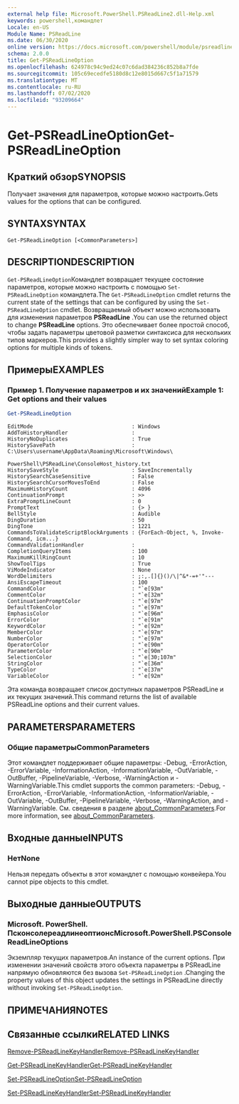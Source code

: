 ```yaml
---
external help file: Microsoft.PowerShell.PSReadLine2.dll-Help.xml
keywords: powershell,командлет
Locale: en-US
Module Name: PSReadLine
ms.date: 06/30/2020
online version: https://docs.microsoft.com/powershell/module/psreadline/get-psreadlineoption?view=powershell-6&WT.mc_id=ps-gethelp
schema: 2.0.0
title: Get-PSReadLineOption
ms.openlocfilehash: 624978c94c9ed24c07c6dad384236c852b8a7fde
ms.sourcegitcommit: 105c69ecedfe5180d8c12e8015d667c5f1a71579
ms.translationtype: MT
ms.contentlocale: ru-RU
ms.lasthandoff: 07/02/2020
ms.locfileid: "93209664"
---
```

# <span data-ttu-id="5dd10-103">Get-PSReadLineOption</span><span class="sxs-lookup"><span data-stu-id="5dd10-103">Get-PSReadLineOption</span></span>

## <span data-ttu-id="5dd10-104">Краткий обзор</span><span class="sxs-lookup"><span data-stu-id="5dd10-104">SYNOPSIS</span></span>
<span data-ttu-id="5dd10-105">Получает значения для параметров, которые можно настроить.</span><span class="sxs-lookup"><span data-stu-id="5dd10-105">Gets values for the options that can be configured.</span></span>

## <span data-ttu-id="5dd10-106">SYNTAX</span><span class="sxs-lookup"><span data-stu-id="5dd10-106">SYNTAX</span></span>

```
Get-PSReadLineOption [<CommonParameters>]
```

## <span data-ttu-id="5dd10-107">DESCRIPTION</span><span class="sxs-lookup"><span data-stu-id="5dd10-107">DESCRIPTION</span></span>

<span data-ttu-id="5dd10-108">`Get-PSReadLineOption`Командлет возвращает текущее состояние параметров, которые можно настроить с помощью `Set-PSReadLineOption` командлета.</span><span class="sxs-lookup"><span data-stu-id="5dd10-108">The `Get-PSReadLineOption` cmdlet returns the current state of the settings that can be configured by using the `Set-PSReadLineOption` cmdlet.</span></span> <span data-ttu-id="5dd10-109">Возвращаемый объект можно использовать для изменения параметров **PSReadLine** .</span><span class="sxs-lookup"><span data-stu-id="5dd10-109">You can use the returned object to change **PSReadLine** options.</span></span> <span data-ttu-id="5dd10-110">Это обеспечивает более простой способ, чтобы задать параметры цветовой разметки синтаксиса для нескольких типов маркеров.</span><span class="sxs-lookup"><span data-stu-id="5dd10-110">This provides a slightly simpler way to set syntax coloring options for multiple kinds of tokens.</span></span>

## <span data-ttu-id="5dd10-111">Примеры</span><span class="sxs-lookup"><span data-stu-id="5dd10-111">EXAMPLES</span></span>

### <span data-ttu-id="5dd10-112">Пример 1. Получение параметров и их значений</span><span class="sxs-lookup"><span data-stu-id="5dd10-112">Example 1: Get options and their values</span></span>

```powershell
Get-PSReadLineOption
```

```Output
EditMode                               : Windows
AddToHistoryHandler                    :
HistoryNoDuplicates                    : True
HistorySavePath                        : C:\Users\username\AppData\Roaming\Microsoft\Windows\
                                         PowerShell\PSReadLine\ConsoleHost_history.txt
HistorySaveStyle                       : SaveIncrementally
HistorySearchCaseSensitive             : False
HistorySearchCursorMovesToEnd          : False
MaximumHistoryCount                    : 4096
ContinuationPrompt                     : >>
ExtraPromptLineCount                   : 0
PromptText                             : {> }
BellStyle                              : Audible
DingDuration                           : 50
DingTone                               : 1221
CommandsToValidateScriptBlockArguments : {ForEach-Object, %, Invoke-Command, icm...}
CommandValidationHandler               :
CompletionQueryItems                   : 100
MaximumKillRingCount                   : 10
ShowToolTips                           : True
ViModeIndicator                        : None
WordDelimiters                         : ;:,.[]{}()/\|^&*-=+'"---
AnsiEscapeTimeout                      : 100
CommandColor                           : "`e[93m"
CommentColor                           : "`e[32m"
ContinuationPromptColor                : "`e[97m"
DefaultTokenColor                      : "`e[97m"
EmphasisColor                          : "`e[96m"
ErrorColor                             : "`e[91m"
KeywordColor                           : "`e[92m"
MemberColor                            : "`e[97m"
NumberColor                            : "`e[97m"
OperatorColor                          : "`e[90m"
ParameterColor                         : "`e[90m"
SelectionColor                         : "`e[30;107m"
StringColor                            : "`e[36m"
TypeColor                              : "`e[37m"
VariableColor                          : "`e[92m"
```

<span data-ttu-id="5dd10-113">Эта команда возвращает список доступных параметров PSReadLine и их текущих значений.</span><span class="sxs-lookup"><span data-stu-id="5dd10-113">This command returns the list of available PSReadLine options and their current values.</span></span>

## <span data-ttu-id="5dd10-114">PARAMETERS</span><span class="sxs-lookup"><span data-stu-id="5dd10-114">PARAMETERS</span></span>

### <span data-ttu-id="5dd10-115">Общие параметры</span><span class="sxs-lookup"><span data-stu-id="5dd10-115">CommonParameters</span></span>

<span data-ttu-id="5dd10-116">Этот командлет поддерживает общие параметры: -Debug, -ErrorAction, -ErrorVariable, -InformationAction, -InformationVariable, -OutVariable, -OutBuffer, -PipelineVariable, -Verbose, -WarningAction и -WarningVariable.</span><span class="sxs-lookup"><span data-stu-id="5dd10-116">This cmdlet supports the common parameters: -Debug, -ErrorAction, -ErrorVariable, -InformationAction, -InformationVariable, -OutVariable, -OutBuffer, -PipelineVariable, -Verbose, -WarningAction, and -WarningVariable.</span></span> <span data-ttu-id="5dd10-117">См. сведения в разделе [about_CommonParameters](http://go.microsoft.com/fwlink/?LinkID=113216).</span><span class="sxs-lookup"><span data-stu-id="5dd10-117">For more information, see [about_CommonParameters](http://go.microsoft.com/fwlink/?LinkID=113216).</span></span>

## <span data-ttu-id="5dd10-118">Входные данные</span><span class="sxs-lookup"><span data-stu-id="5dd10-118">INPUTS</span></span>

### <span data-ttu-id="5dd10-119">Нет</span><span class="sxs-lookup"><span data-stu-id="5dd10-119">None</span></span>

<span data-ttu-id="5dd10-120">Нельзя передать объекты в этот командлет с помощью конвейера.</span><span class="sxs-lookup"><span data-stu-id="5dd10-120">You cannot pipe objects to this cmdlet.</span></span>

## <span data-ttu-id="5dd10-121">Выходные данные</span><span class="sxs-lookup"><span data-stu-id="5dd10-121">OUTPUTS</span></span>

### <span data-ttu-id="5dd10-122">Microsoft. PowerShell. Псконсолереадлинеоптионс</span><span class="sxs-lookup"><span data-stu-id="5dd10-122">Microsoft.PowerShell.PSConsoleReadLineOptions</span></span>

<span data-ttu-id="5dd10-123">Экземпляр текущих параметров.</span><span class="sxs-lookup"><span data-stu-id="5dd10-123">An instance of the current options.</span></span> <span data-ttu-id="5dd10-124">При изменении значений свойств этого объекта параметры в PSReadLine напрямую обновляются без вызова `Set-PSReadLineOption` .</span><span class="sxs-lookup"><span data-stu-id="5dd10-124">Changing the property values of this object updates the settings in PSReadLine directly without invoking `Set-PSReadLineOption`.</span></span>

## <span data-ttu-id="5dd10-125">ПРИМЕЧАНИЯ</span><span class="sxs-lookup"><span data-stu-id="5dd10-125">NOTES</span></span>

## <span data-ttu-id="5dd10-126">Связанные ссылки</span><span class="sxs-lookup"><span data-stu-id="5dd10-126">RELATED LINKS</span></span>

[<span data-ttu-id="5dd10-127">Remove-PSReadLineKeyHandler</span><span class="sxs-lookup"><span data-stu-id="5dd10-127">Remove-PSReadLineKeyHandler</span></span>](Remove-PSReadLineKeyHandler.md)

[<span data-ttu-id="5dd10-128">Get-PSReadLineKeyHandler</span><span class="sxs-lookup"><span data-stu-id="5dd10-128">Get-PSReadLineKeyHandler</span></span>](Get-PSReadLineKeyHandler.md)

[<span data-ttu-id="5dd10-129">Set-PSReadLineOption</span><span class="sxs-lookup"><span data-stu-id="5dd10-129">Set-PSReadLineOption</span></span>](Set-PSReadLineOption.md)

[<span data-ttu-id="5dd10-130">Set-PSReadLineKeyHandler</span><span class="sxs-lookup"><span data-stu-id="5dd10-130">Set-PSReadLineKeyHandler</span></span>](Set-PSReadLineKeyHandler.md)
